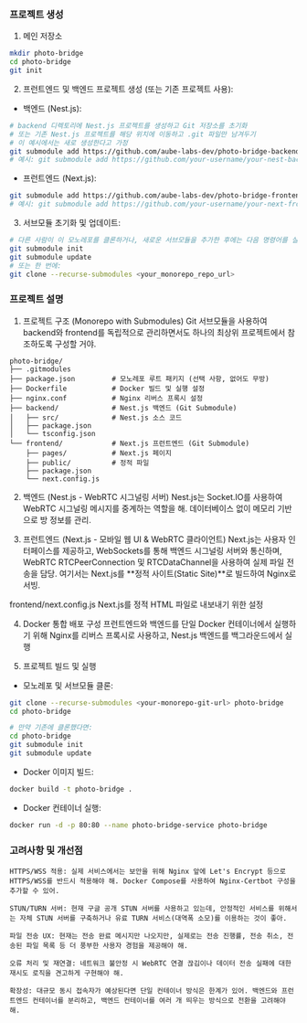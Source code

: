 ### 프로젝트 생성

1. 메인 저장소 
```Bash
mkdir photo-bridge
cd photo-bridge
git init
```

2. 프런트엔드 및 백엔드 프로젝트 생성 (또는 기존 프로젝트 사용):
* 백엔드 (Nest.js):
```Bash
# backend 디렉토리에 Nest.js 프로젝트를 생성하고 Git 저장소를 초기화
# 또는 기존 Nest.js 프로젝트를 해당 위치에 이동하고 .git 파일만 남겨두기
# 이 예시에서는 새로 생성한다고 가정
git submodule add https://github.com/aube-labs-dev/photo-bridge-backend.git backend
# 예시: git submodule add https://github.com/your-username/your-nest-backend.git backend
```
* 프런트엔드 (Next.js):
```Bash
git submodule add https://github.com/aube-labs-dev/photo-bridge-frontend.git frontend
# 예시: git submodule add https://github.com/your-username/your-next-frontend.git frontend
```

3. 서브모듈 초기화 및 업데이트:
```Bash
# 다른 사람이 이 모노레포를 클론하거나, 새로운 서브모듈을 추가한 후에는 다음 명령어를 실행
git submodule init
git submodule update
# 또는 한 번에:
git clone --recurse-submodules <your_monorepo_repo_url>
```

### 프로젝트 설명
1. 프로젝트 구조 (Monorepo with Submodules)
Git 서브모듈을 사용하여 backend와 frontend를 독립적으로 관리하면서도 하나의 최상위 프로젝트에서 참조하도록 구성할 거야.
```
photo-bridge/
├── .gitmodules
├── package.json         # 모노레포 루트 패키지 (선택 사항, 없어도 무방)
├── Dockerfile           # Docker 빌드 및 실행 설정
├── nginx.conf           # Nginx 리버스 프록시 설정
├── backend/             # Nest.js 백엔드 (Git Submodule)
│   ├── src/             # Nest.js 소스 코드
│   ├── package.json
│   └── tsconfig.json
└── frontend/            # Next.js 프런트엔드 (Git Submodule)
    ├── pages/           # Next.js 페이지
    ├── public/          # 정적 파일
    ├── package.json
    └── next.config.js
```

2. 백엔드 (Nest.js - WebRTC 시그널링 서버)
Nest.js는 Socket.IO를 사용하여 WebRTC 시그널링 메시지를 중계하는 역할을 해. 데이터베이스 없이 메모리 기반으로 방 정보를 관리.

3. 프런트엔드 (Next.js - 모바일 웹 UI & WebRTC 클라이언트)
Next.js는 사용자 인터페이스를 제공하고, WebSockets를 통해 백엔드 시그널링 서버와 통신하며, WebRTC RTCPeerConnection 및 RTCDataChannel을 사용하여 실제 파일 전송을 담당. 여기서는 Next.js를 **정적 사이트(Static Site)**로 빌드하여 Nginx로 서빙.

frontend/next.config.js
Next.js를 정적 HTML 파일로 내보내기 위한 설정

4. Docker 통합 배포 구성
프런트엔드와 백엔드를 단일 Docker 컨테이너에서 실행하기 위해 Nginx를 리버스 프록시로 사용하고, Nest.js 백엔드를 백그라운드에서 실행


5. 프로젝트 빌드 및 실행

* 모노레포 및 서브모듈 클론:
```Bash
git clone --recurse-submodules <your-monorepo-git-url> photo-bridge
cd photo-bridge

# 만약 기존에 클론했다면:
cd photo-bridge
git submodule init
git submodule update
```
* Docker 이미지 빌드:
```Bash
docker build -t photo-bridge .
```
* Docker 컨테이너 실행:
```Bash
docker run -d -p 80:80 --name photo-bridge-service photo-bridge
```

### 고려사항 및 개선점
```
HTTPS/WSS 적용: 실제 서비스에서는 보안을 위해 Nginx 앞에 Let's Encrypt 등으로 HTTPS/WSS를 반드시 적용해야 해. Docker Compose를 사용하여 Nginx-Certbot 구성을 추가할 수 있어.

STUN/TURN 서버: 현재 구글 공개 STUN 서버를 사용하고 있는데, 안정적인 서비스를 위해서는 자체 STUN 서버를 구축하거나 유료 TURN 서비스(대역폭 소모)를 이용하는 것이 좋아.

파일 전송 UX: 현재는 전송 완료 메시지만 나오지만, 실제로는 전송 진행률, 전송 취소, 전송된 파일 목록 등 더 풍부한 사용자 경험을 제공해야 해.

오류 처리 및 재연결: 네트워크 불안정 시 WebRTC 연결 끊김이나 데이터 전송 실패에 대한 재시도 로직을 견고하게 구현해야 해.

확장성: 대규모 동시 접속자가 예상된다면 단일 컨테이너 방식은 한계가 있어. 백엔드와 프런트엔드 컨테이너를 분리하고, 백엔드 컨테이너를 여러 개 띄우는 방식으로 전환을 고려해야 해.
```
